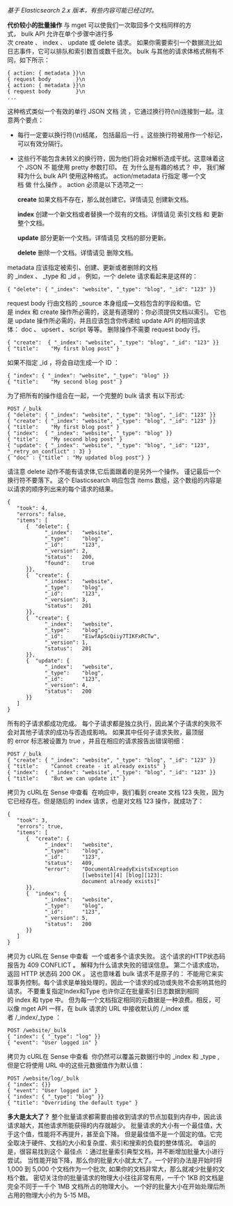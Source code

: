 *基于 Elasticsearch 2.x 版本，有些内容可能已经过时。*

**代价较小的批量操作**
与 mget 可以使我们一次取回多个文档同样的方式， bulk API 允许在单个步骤中进行多次 create 、 index 、 update 或 delete 请求。 如果你需要索引一个数据流比如日志事件，它可以排队和索引数百或数千批次。
bulk 与其他的请求体格式稍有不同，如下所示：

```
{ action: { metadata }}\n
{ request body        }\n
{ action: { metadata }}\n
{ request body        }\n
...
```

这种格式类似一个有效的单行 JSON 文档 流 ，它通过换行符(\n)连接到一起。注意两个要点：
+ 每行一定要以换行符(\n)结尾， 包括最后一行 。这些换行符被用作一个标记，可以有效分隔行。
+ 这些行不能包含未转义的换行符，因为他们将会对解析造成干扰。这意味着这个 JSON 不 能使用 pretty 参数打印。
		在 为什么是有趣的格式？ 中， 我们解释为什么 bulk API 使用这种格式。
action/metadata 行指定 哪一个文档 做 什么操作 。
action 必须是以下选项之一:

	**create**
	如果文档不存在，那么就创建它。详情请见 创建新文档。
  
	**index**
	创建一个新文档或者替换一个现有的文档。详情请见 索引文档 和 更新整个文档。
  
	**update**
	部分更新一个文档。详情请见 文档的部分更新。
  
	**delete**
	删除一个文档。详情请见 删除文档。
  
metadata 应该指定被索引、创建、更新或者删除的文档的 _index 、 _type 和 _id 。
例如，一个 delete 请求看起来是这样的：

```
{ "delete": { "_index": "website", "_type": "blog", "_id": "123" }}
```

request body 行由文档的 _source 本身组成—​文档包含的字段和值。它是 index 和 create 操作所必需的，这是有道理的：你必须提供文档以索引。
它也是 update 操作所必需的，并且应该包含你传递给 update API 的相同请求体： doc 、 upsert 、 script 等等。 删除操作不需要 request body 行。

```
{ "create":  { "_index": "website", "_type": "blog", "_id": "123" }}
{ "title":    "My first blog post" }
```

如果不指定 _id ，将会自动生成一个 ID ：

```
{ "index": { "_index": "website", "_type": "blog" }}
{ "title":    "My second blog post" }
```

为了把所有的操作组合在一起，一个完整的 bulk 请求 有以下形式:

```
POST /_bulk
{ "delete": { "_index": "website", "_type": "blog", "_id": "123" }} 
{ "create": { "_index": "website", "_type": "blog", "_id": "123" }}
{ "title":    "My first blog post" }
{ "index":  { "_index": "website", "_type": "blog" }}
{ "title":    "My second blog post" }
{ "update": { "_index": "website", "_type": "blog", "_id": "123", "_retry_on_conflict" : 3} }
{ "doc" : {"title" : "My updated blog post"} } 
```

请注意 delete 动作不能有请求体,它后面跟着的是另外一个操作。
谨记最后一个换行符不要落下。
这个 Elasticsearch 响应包含 items 数组，这个数组的内容是以请求的顺序列出来的每个请求的结果。

```
{
   "took": 4,
   "errors": false, 
   "items": [
      {  "delete": {
            "_index":   "website",
            "_type":    "blog",
            "_id":      "123",
            "_version": 2,
            "status":   200,
            "found":    true
      }},
      {  "create": {
            "_index":   "website",
            "_type":    "blog",
            "_id":      "123",
            "_version": 3,
            "status":   201
      }},
      {  "create": {
            "_index":   "website",
            "_type":    "blog",
            "_id":      "EiwfApScQiiy7TIKFxRCTw",
            "_version": 1,
            "status":   201
      }},
      {  "update": {
            "_index":   "website",
            "_type":    "blog",
            "_id":      "123",
            "_version": 4,
            "status":   200
      }}
   ]
}
```

所有的子请求都成功完成。
每个子请求都是独立执行，因此某个子请求的失败不会对其他子请求的成功与否造成影响。 如果其中任何子请求失败，最顶层的 error 标志被设置为 true ，并且在相应的请求报告出错误明细：

```
POST /_bulk
{ "create": { "_index": "website", "_type": "blog", "_id": "123" }}
{ "title":    "Cannot create - it already exists" }
{ "index":  { "_index": "website", "_type": "blog", "_id": "123" }}
{ "title":    "But we can update it" }
```

拷贝为 cURL在 Sense 中查看 
在响应中，我们看到 create 文档 123 失败，因为它已经存在。但是随后的 index 请求，也是对文档 123 操作，就成功了：

```
{
   "took": 3,
   "errors": true, 
   "items": [
      {  "create": {
            "_index":   "website",
            "_type":    "blog",
            "_id":      "123",
            "status":   409, 
            "error":    "DocumentAlreadyExistsException 
                        [[website][4] [blog][123]:
                        document already exists]"
      }},
      {  "index": {
            "_index":   "website",
            "_type":    "blog",
            "_id":      "123",
            "_version": 5,
            "status":   200 
      }}
   ]
}
```

拷贝为 cURL在 Sense 中查看 
一个或者多个请求失败。
这个请求的HTTP状态码报告为 409 CONFLICT 。
解释为什么请求失败的错误信息。
第二个请求成功，返回 HTTP 状态码 200 OK 。
这也意味着 bulk 请求不是原子的： 不能用它来实现事务控制。每个请求是单独处理的，因此一个请求的成功或失败不会影响其他的请求。
不要重复指定Index和Type
也许你正在批量索引日志数据到相同的 index 和 type 中。 但为每一个文档指定相同的元数据是一种浪费。相反，可以像 mget API 一样，在 bulk 请求的 URL 中接收默认的 /_index 或者 /_index/_type ：

```
POST /website/_bulk
{ "index": { "_type": "log" }}
{ "event": "User logged in" }
```

拷贝为 cURL在 Sense 中查看 
你仍然可以覆盖元数据行中的 _index 和 _type , 但是它将使用 URL 中的这些元数据值作为默认值：

```
POST /website/log/_bulk
{ "index": {}}
{ "event": "User logged in" }
{ "index": { "_type": "blog" }}
{ "title": "Overriding the default type" }
```

**多大是太大了？**
整个批量请求都需要由接收到请求的节点加载到内存中，因此该请求越大，其他请求所能获得的内存就越少。 批量请求的大小有一个最佳值，大于这个值，性能将不再提升，甚至会下降。 但是最佳值不是一个固定的值。它完全取决于硬件、文档的大小和复杂度、索引和搜索的负载的整体情况。
幸运的是，很容易找到这个 最佳点 ：通过批量索引典型文档，并不断增加批量大小进行尝试。 当性能开始下降，那么你的批量大小就太大了。一个好的办法是开始时将 1,000 到 5,000 个文档作为一个批次, 如果你的文档非常大，那么就减少批量的文档个数。
密切关注你的批量请求的物理大小往往非常有用，一千个 1KB 的文档是完全不同于一千个 1MB 文档所占的物理大小。 一个好的批量大小在开始处理后所占用的物理大小约为 5-15 MB。
